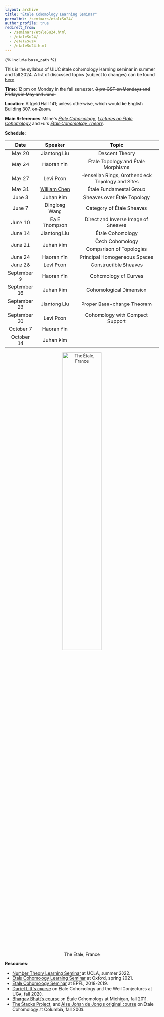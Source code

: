 ```yaml
---
layout: archive
title: "Étale Cohomology Learning Seminar"
permalink: /seminars/etaleSu24/
author_profile: true
redirect_from:
  - /seminars/etaleSu24.html
  - /etaleSu24/
  - /etaleSu24
  - /etaleSu24.html
---
```

{% include base_path %}

This is the syllabus of UIUC étale cohomology learning seminar in summer and fall 2024. A list of discussed topics (subject to changes) can be found [here](https://jiantongliu.github.io/files/Etale_Cohomology_Seminar.pdf). 

**Time**: 12 pm on Monday in the fall semester. ~~8 pm CST on Mondays and Fridays in May and June.~~

**Location**: Altgeld Hall 141; unless otherwise, which would be English Building 307. ~~on Zoom.~~

**Main References**: Milne's [_Étale Cohomology_](https://www.jstor.org/stable/j.ctt1bpmbk1), [_Lectures on Étale Cohomology_](https://www.jmilne.org/math/CourseNotes/LEC.pdf) and Fu's [_Étale Cohomology Theory_](https://www.worldscientific.com/worldscibooks/10.1142/9569). 

**Schedule**: 

<table>
    <thead>
        <tr>
            <th style="text-align:center">Date</th>
            <th style="text-align:center">Speaker</th>
            <th style="text-align:center">Topic</th>
        </tr>
    </thead>
    <tbody style="text-align:center">
        <tr>
            <td style="width: 20%">May 20</td>
            <td style="width: 25%">Jiantong Liu</td>
            <td style="width: 55%">Descent Theory</td>
        </tr>
        <tr>
            <td>May 24</td>
            <td>Haoran Yin</td>
            <td>Étale Topology and Étale Morphisms</td>
        </tr>
        <tr>
            <td>May 27</td>
            <td>Levi Poon</td>
            <td>Henselian Rings, Grothendieck Topology and Sites</td>
        </tr>
        <tr>
            <td>May 31</td>
            <td><a href = "https://www.williamyunchen.com/">William Chen</a></td>
            <td>Étale Fundamental Group</td>
        </tr>
        <tr>
            <td>June 3</td>
            <td>Juhan Kim</td>
            <td>Sheaves over Étale Topology</td>
        </tr>
        <tr>
            <td>June 7</td>
            <td>Dinglong Wang</td>
            <td>Category of Étale Sheaves</td>
        </tr>
        <tr>
            <td>June 10</td>
            <td>Ea E Thompson</td>
            <td>Direct and Inverse Image of Sheaves</td>
        </tr>
        <tr>
            <td>June 14</td>
            <td>Jiantong Liu</td>
            <td>Étale Cohomology</td>
        </tr>
        <tr>
            <td rowspan = 2>June 21</td>
            <td rowspan = 2>Juhan Kim</td>
            <td>Čech Cohomology</td>
        </tr>
        <tr>
            <td>Comparison of Topologies</td>
        </tr>
        <tr>
            <td>June 24</td>
            <td>Haoran Yin</td>
            <td>Principal Homogeneous Spaces</td>
        </tr>
        <tr>
            <td>June 28</td>
            <td>Levi Poon</td>
            <td>Constructible Sheaves</td>
        </tr>
        <tr>
            <td>September 9</td>
            <td>Haoran Yin</td>
            <td>Cohomology of Curves</td>
        </tr>
        <tr>
            <td>September 16</td>
            <td>Juhan Kim</td>
            <td>Cohomological Dimension</td>
        </tr>
        <tr>
            <td>September 23</td>
            <td>Jiantong Liu</td>
            <td>Proper Base-change Theorem</td>
        </tr>
        <tr>
            <td>September 30</td>
            <td>Levi Poon</td>
            <td>Cohomology with Compact Support</td>
        </tr>
        <tr>
            <td>October 7</td>
            <td>Haoran Yin</td>
            <td></td>
        </tr>
        <tr>
            <td>October 14</td>
            <td>Juhan Kim</td>
            <td></td>
        </tr>
    </tbody>
</table>

<p align="center">
<img src="https://upload.wikimedia.org/wikipedia/commons/3/31/L%27%C3%89tale_%282484m%29.JPG" alt="The Étale, France" style="width:50%">
<figcaption align="center">The Étale, France</figcaption>
</p>

**Resources**: 
* [Number Theory Learning Seminar](https://www.math.ucla.edu/~jaswenberg/ntlearning/ntlearning22X.html) at UCLA, summer 2022.
* [Étale Cohomology Learning Seminar](https://users.ox.ac.uk/~quee4127/etale/etale_cohomology.html) at Oxford, spring 2021.
* [Étale Cohomology Seminar](https://sma.epfl.ch/~mornev/etale.html) at EPFL, 2018-2019.
* [Daniel Litt's course](https://www.daniellitt.com/tale-cohomology) on Étale Cohomology and the Weil Conjectures at UGA, fall 2020.
* [Bhargav Bhatt's course](https://www.math.ias.edu/~bhatt/teaching/mat731fall2011/index.html) on Étale Cohomology at Michigan, fall 2011. 
* [The Stacks Project](https://stacks.math.columbia.edu/tag/03N1), and [Aise Johan de Jong's original course](https://math.columbia.edu/~dejong/wordpress/wp-content/uploads/2015/04/EtaleCohomology.pdf) on Étale Cohomology at Columbia, fall 2009. 
